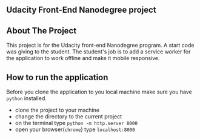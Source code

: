 ## Udacity Front-End Nanodegree project

## About The Project

This project is for the Udacity front-end Nanodegree program. A start code was giving to the student. The student's job is to add a service worker for the application to work offline and make it mobile responsive.

## How to run the application
Before you clone the application to you local machine make sure you have `python` installed.

* clone the project to your machine
* change the directory to the current project
* on the terminal type `python -m http.server 8000`
* open your browser(`chrome`) type `localhost:8000`
